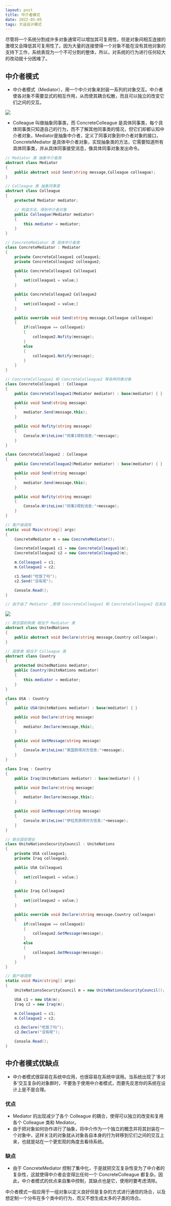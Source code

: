 ```yaml
---
layout: post
title: 中介者模式
date: 2022-05-05
tags: 大话设计模式
---
```


尽管将一个系统分割成许多对象通常可以增加其可复用性，但是对象间相互连接的激增又会降低其可复用性了。因为大量的连接使得一个对象不能在没有其他对象的支持下工作，系统表现为一个不可分割的整体，所以，对系统的行为进行任何较大的改动就十分困难了。

## 中介者模式

- 中介者模式（Mediator），用一个中介对象来封装一系列的对象交互。中介者使各对象不需要显式的相互作用，从而使其耦合松散，而且可以独立的改变它们之间的交互。

![](/images/mediator/mediator01.jpg)

- Colleague 叫做抽象同事类，而 ConcreteColleague 是具体同事类，每个具体同事类只知道自己的行为，而不了解其他同事类的情况，但它们却都认知中介者对象，Mediator是抽象中介者，定义了同事对象到中介者对象的接口，ConcreteMediator 是具体中介者对象，实现抽象类的方法，它需要知道所有具体同事类，并从具体同事接受消息，像具体同事对象发出命令。

```c#
// Mediator 类 抽象中介者类
abstract class Mediator
{
    public abstract void Send(string message,Colleague colleague);
}

// Colleague 类 抽象同事类
abstract class Colleague
{
    protected Mediator mediator;

    // 构造方法，得到中介者对象
    public Colleague(Mediator mediator)
    {
        this.mediator = mediator;
    }
}

// ConcreteMediator 类 具体中介者类
class ConcreteMediator : Mediator
{
    private ConcreteColleague1 colleague1;
    private ConcreteColleague2 colleague2;

    public ConcreteColleague1 Colleague1
    {
        set{colleague1 = value;}
    }

    public ConcreteColleague2 Colleague2
    {
        set{colleague2 = value;}
    }

    public override void Send(string message,Colleague colleague)
    {
        if(colleague == colleague1)
        {
            colleague2.Nofity(message);
        }
        else
        {
            colleague1.Notify(message);
        }
    }
}

// ConcreteColleague1 和 ConcreteColleague2 等各种同事对象
class ConcreteColleague1 : Colleague
{
    public ConcreteColleague1(Mediator mediator) : base(mediator) { }

    public void Send(string message)
    {
        mediator.Send(message,this);
    }

    public void Nofity(string message)
    {
        Console.WriteLine("同事1得到消息:"+message);
    }
}

class ConcreteColleague2 : Colleague
{
    public ConcreteColleague2(Mediator mediator) : base(mediator) { }

    public void Send(string message)
    {
        mediator.Send(message,this);
    }

    public void Nofity(string message)
    {
        Console.WriteLine("同事2得到消息:"+message);
    }
}

// 客户端调用
static void Main(string[] args)
{
    ConcreteMediator m = new ConcreteMediator();

    ConcreteColleague1 c1 = new ConcreteColleague1(m);
    ConcreteColleague2 c2 = new ConcreteColleague2(m);

    m.Colleague1 = c1;
    m.Colleague2 = c2;

    c1.Send("吃饭了吗");
    c2.Send("没有呢");

    Console.Read();
}

// 由于由了 Mediator ,使得 ConcreteColleague1 和 ConcreteColleague2 在发送消息和接收消息时其实是通过中介者来完成的，这就减少了它们之间的耦合度。
```

![](/images/mediator/mediator02.jpg)

```c#
// 联合国机构类 相当于 Mediator 类
abstract class UnitedNations
{
    public abstract void Declare(string message,Country colleague);
}

// 国家类 相当于 Colleague 类
abstract class Country
{
    protected UnitedNations mediator;
    public Country(UniteNations mediator)
    {
        this.mediator = mediator;
    }
}

class USA : Country
{
    public USA(UniteNations mediator) : base(mediator) { }

    public void Declare(string message)
    {
        mediator.Declare(message,this);
    }

    public void GetMessage(string message)
    {
        Console.WriteLine("美国获得对方信息:"+message);
    }
}

class Iraq : Country
{
    public Iraq(UniteNations mediator) : base(mediator) { }

    public void Declare(string message)
    {
        mediator.Declare(message,this);
    }

    public void GetMessage(string message)
    {
        Console.WriteLine("伊拉克获得对方信息:"+message);
    }
}

// 联合国安理会
class UniteNationsSecurityCouncil : UniteNations
{
    private USA colleague1;
    private Iraq colleague2;

    public USA Colleague1
    {
        set{colleague1 = value;}
    }

    public Iraq Colleague2
    {
        set{colleague2 = value;}
    }

    public override void Declare(string message,Country colleague)
    {
        if(colleague == colleague1)
        {
            colleague2.GetMessage(message);
        }
        else
        {
            colleague1.GetMessage(message);
        }
    }
}

// 客户端调用
static void Main(string[] args)
{
    UniteNationsSecurityCouncil m = new UniteNationsSecurityCouncil();

    USA c1 = new USA(m);
    Iraq c2 = new Iraq(m);

    m.Colleague1 = c1;
    m.Colleague2 = c2;

    c1.Declare("吃饭了吗");
    c2.Declare("没有呢");

    Console.Read();
}
```

## 中介者模式优缺点

- 中介者模式很容易在系统中应用，也很容易在系统中误用。当系统出现了‘多对多’交互复杂的对象群时，不要急于使用中介者模式，而要先反思你的系统在设计上是不是合理。

### 优点

- Mediator 的出现减少了各个 Colleague 的耦合，使得可以独立的改变和复用各个 Colleague 类和 Mediator。
- 由于把对象如何协作进行了抽象，将中介作为一个独立的概念并将其封装在一个对象中，这样关注的对象就从对象各自本身的行为转移到它们之间的交互上来，也就是站在一个更宏观的角度去看待系统。

### 缺点

- 由于 ConcreteMediator 控制了集中化，于是就把交互复杂性变为了中介者的复杂性，这就使得中介者会变得比任何一个 ConcreteColleague 都复杂。因此，中介者模式的优点来自集中控制，其缺点也是它，使用时要考虑清除。

中介者模式一般应用于一组对象以定义良好但是复杂的方式进行通信的场合，以及想定制一个分布在多个类中的行为，而又不想生成太多的子类的场合。